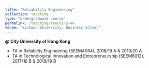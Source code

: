 ```yaml
---
title: "Reliability Engineering"
collection: teaching
type: "Undergraduate course"
permalink: /teaching/teaching-#4
venue: "Sichuan University, Business School"
---
```


<b>@ City University of Hong Kong</b>
<ul>
  <li>TA in Reliability Engineering (SEEM4064), 2018/19 A & 2019/20 A</li>
  <li>TA in Technological Innovation and Entrepreneurship (SEEM6012), 2017/18 B & 2018/19 B</li>
</ul>
